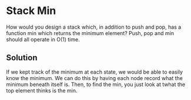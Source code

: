 # Stack Min

How would you design a stack which, in addition to push and pop, has a function min which returns the minimum 
element? Push, pop and min should all operate in O(1) time.

## Solution

If we kept track of the minimum at each state, we would be able to easily know the minimum. We can do this by having 
each node record what the minimum beneath itself is. Then, to find the min, you just look at twhat the top element 
thinks is the min.